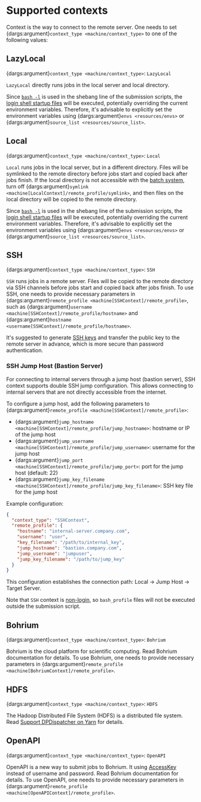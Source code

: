 # Supported contexts

Context is the way to connect to the remote server.
One needs to set {dargs:argument}`context_type <machine/context_type>` to one of the following values:

## LazyLocal

{dargs:argument}`context_type <machine/context_type>`: `LazyLocal`

`LazyLocal` directly runs jobs in the local server and local directory.

Since [`bash -l`](https://www.gnu.org/software/bash/manual/bash.html#Invoking-Bash) is used in the shebang line of the submission scripts, the [login shell startup files](https://www.gnu.org/software/bash/manual/bash.html#Invoking-Bash) will be executed, potentially overriding the current environment variables. Therefore, it's advisable to explicitly set the environment variables using {dargs:argument}`envs <resources/envs>` or {dargs:argument}`source_list <resources/source_list>`.

## Local

{dargs:argument}`context_type <machine/context_type>`: `Local`

`Local` runs jobs in the local server, but in a different directory.
Files will be symlinked to the remote directory before jobs start and copied back after jobs finish.
If the local directory is not accessible with the [batch system](./batch.md), turn off {dargs:argument}`symlink <machine[LocalContext]/remote_profile/symlink>`, and then files on the local directory will be copied to the remote directory.

Since [`bash -l`](https://www.gnu.org/software/bash/manual/bash.html#Invoking-Bash) is used in the shebang line of the submission scripts, the [login shell startup files](https://www.gnu.org/software/bash/manual/bash.html#Invoking-Bash) will be executed, potentially overriding the current environment variables. Therefore, it's advisable to explicitly set the environment variables using {dargs:argument}`envs <resources/envs>` or {dargs:argument}`source_list <resources/source_list>`.

## SSH

{dargs:argument}`context_type <machine/context_type>`: `SSH`

`SSH` runs jobs in a remote server.
Files will be copied to the remote directory via SSH channels before jobs start and copied back after jobs finish.
To use SSH, one needs to provide necessary parameters in {dargs:argument}`remote_profile <machine[SSHContext]/remote_profile>`, such as {dargs:argument}`username <machine[SSHContext]/remote_profile/hostname>` and {dargs:argument}`hostname <username[SSHContext]/remote_profile/hostname>`.

It's suggested to generate [SSH keys](https://help.ubuntu.com/community/SSH/OpenSSH/Keys) and transfer the public key to the remote server in advance, which is more secure than password authentication.

### SSH Jump Host (Bastion Server)

For connecting to internal servers through a jump host (bastion server), SSH context supports double SSH jump configuration. This allows connecting to internal servers that are not directly accessible from the internet.

To configure a jump host, add the following parameters to {dargs:argument}`remote_profile <machine[SSHContext]/remote_profile>`:

- {dargs:argument}`jump_hostname <machine[SSHContext]/remote_profile/jump_hostname>`: hostname or IP of the jump host
- {dargs:argument}`jump_username <machine[SSHContext]/remote_profile/jump_username>`: username for the jump host
- {dargs:argument}`jump_port <machine[SSHContext]/remote_profile/jump_port>`: port for the jump host (default: 22)
- {dargs:argument}`jump_key_filename <machine[SSHContext]/remote_profile/jump_key_filename>`: SSH key file for the jump host

Example configuration:
```json
{
  "context_type": "SSHContext",
  "remote_profile": {
    "hostname": "internal-server.company.com",
    "username": "user",
    "key_filename": "/path/to/internal_key",
    "jump_hostname": "bastion.company.com",
    "jump_username": "jumpuser",
    "jump_key_filename": "/path/to/jump_key"
  }
}
```

This configuration establishes the connection path: Local → Jump Host → Target Server.

Note that `SSH` context is [non-login](https://www.gnu.org/software/bash/manual/html_node/Bash-Startup-Files.html), so `bash_profile` files will not be executed outside the submission script.

## Bohrium

{dargs:argument}`context_type <machine/context_type>`: `Bohrium`

Bohrium is the cloud platform for scientific computing.
Read Bohrium documentation for details.
To use Bohrium, one needs to provide necessary parameters in {dargs:argument}`remote_profile <machine[BohriumContext]/remote_profile>`.

## HDFS

{dargs:argument}`context_type <machine/context_type>`: `HDFS`

The Hadoop Distributed File System (HDFS) is a distributed file system.
Read [Support DPDispatcher on Yarn](dpdispatcher_on_yarn.md) for details.

## OpenAPI

{dargs:argument}`context_type <machine/context_type>`: `OpenAPI`

OpenAPI is a new way to submit jobs to Bohrium. It using [AccessKey](https://bohrium.dp.tech/personal/setting) instead of username and password. Read Bohrium documentation for details.
To use OpenAPI, one needs to provide necessary parameters in {dargs:argument}`remote_profile <machine[OpenAPIContext]/remote_profile>`.
